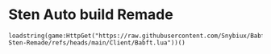 # Sten Auto build Remade

```
loadstring(game:HttpGet("https://raw.githubusercontent.com/Snybiux/Babft-Sten-Remade/refs/heads/main/Client/Babft.lua"))()
```
